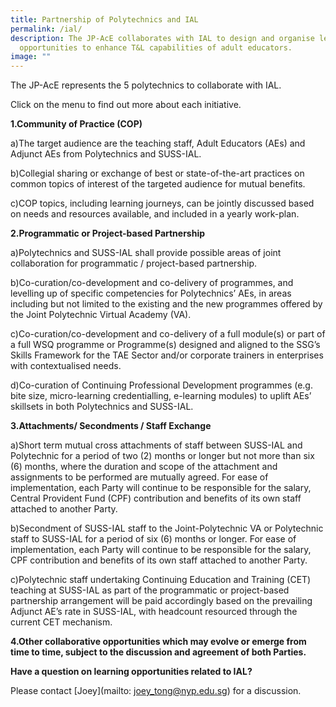 ```yaml
---
title: Partnership of Polytechnics and IAL
permalink: /ial/
description: The JP-AcE collaborates with IAL to design and organise learning
  opportunities to enhance T&L capabilities of adult educators.
image: ""
---
```

The JP-AcE represents the 5 polytechnics to collaborate with IAL.

Click on the menu to find out more about each initiative.

**1.Community of Practice (COP)**

a)The target audience are the teaching staff, Adult Educators (AEs) and Adjunct AEs from Polytechnics and SUSS-IAL.

b)Collegial sharing or exchange of best or state-of-the-art practices on common topics of interest of the targeted audience for mutual benefits.

c)COP topics, including learning journeys, can be jointly discussed based on needs and resources available, and included in a yearly work-plan.

**2.Programmatic or Project-based Partnership**

a)Polytechnics and SUSS-IAL shall provide possible areas of joint collaboration for programmatic / project-based partnership.

b)Co-curation/co-development and co-delivery of programmes, and levelling up of specific competencies for Polytechnics’ AEs, in areas including but not limited to the existing and the new programmes offered by the Joint Polytechnic Virtual Academy (VA).

c)Co-curation/co-development and co-delivery of a full module(s) or part of a full WSQ programme or Programme(s) designed and aligned to the SSG’s Skills Framework for the TAE Sector and/or corporate trainers in enterprises with contextualised needs.

d)Co-curation of Continuing Professional Development programmes (e.g. bite size, micro-learning credentialling, e-learning modules) to uplift AEs’ skillsets in both Polytechnics and SUSS-IAL.  

**3.Attachments/ Secondments / Staff Exchange**

a)Short term mutual cross attachments of staff between SUSS-IAL and Polytechnic for a period of two (2) months or longer but not more than six (6) months, where the duration and scope of the attachment and assignments to be performed are mutually agreed. For ease of implementation, each Party will continue to be responsible for the salary, Central Provident Fund (CPF) contribution and benefits of its own staff attached to another Party. 

b)Secondment of SUSS-IAL staff to the Joint-Polytechnic VA or Polytechnic staff to SUSS-IAL for a period of six (6) months or longer. For ease of implementation, each Party will continue to be responsible for the salary, CPF contribution and benefits of its own staff attached to another Party.

c)Polytechnic staff undertaking Continuing Education and Training (CET) teaching at SUSS-IAL as part of the programmatic or project-based partnership arrangement will be paid accordingly based on the prevailing Adjunct AE’s rate in SUSS-IAL, with headcount resourced through the current CET mechanism.

**4.Other collaborative opportunities which may evolve or emerge from time to time, subject to the discussion and agreement of both Parties.**


**Have a question on learning opportunities related to IAL?**

Please contact [Joey](mailto: joey_tong@nyp.edu.sg) for a discussion.
